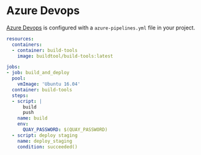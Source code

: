 # Azure Devops

[Azure Devops] is configured with a `azure-pipelines.yml` file in your project.

````yaml
resources:
  containers:
  - container: build-tools
    image: buildtool/build-tools:latest

jobs:
- job: build_and_deploy
  pool:
    vmImage: 'Ubuntu 16.04'
  container: build-tools
  steps:
  - script: |
      build
      push
    name: build
    env:
      QUAY_PASSWORD: $(QUAY_PASSWORD)
  - script: deploy staging
    name: deploy_staging
    condition: succeeded()
````

[azure devops]: https://azure.microsoft.com/en-us/services/devops/pipelines/
